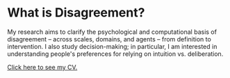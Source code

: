 # What is Disagreement?
My research aims to clarify the psychological and computational basis of disagreement – across scales, domains, and agents – from definition to intervention. I also study decision-making; in particular, I am interested in understanding people's preferences for relying on intuition vs. deliberation.

[Click here to see my CV.](/assets/Academic_CV-3.pdf) 
